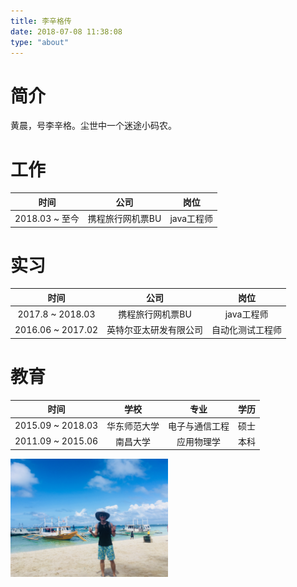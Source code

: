 ```yaml
---
title: 李辛格传
date: 2018-07-08 11:38:08
type: "about"
---
```

# 简介
黄晨，号李辛格。尘世中一个迷途小码农。
# 工作
|  时间 | 公司 | 岗位 |
| :------: | :------: | :------: |
| 2018.03 ~ 至今 | 携程旅行网机票BU | java工程师 |
# 实习
|  时间 | 公司 | 岗位 |
| :------: | :------: | :------: |
| 2017.8 ~ 2018.03 | 携程旅行网机票BU | java工程师 |
| 2016.06 ~ 2017.02 | 英特尔亚太研发有限公司  | 自动化测试工程师 |
# 教育
|  时间 | 学校 | 专业 | 学历 |
| :------: | :------: | :------: | :------: |
| 2015.09 ~ 2018.03 | 华东师范大学 | 电子与通信工程 | 硕士 |
| 2011.09 ~ 2015.06 | 南昌大学 | 应用物理学 | 本科 |
</p>
<img src="/images/长滩-海滩3.jpg" width="50%" height="50%" alt="正是在下" title="正是在下">

<!-- !["正是在下"](/images/长滩-海滩3.jpg "正是在下") -->
